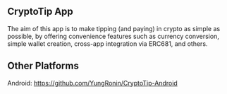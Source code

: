 
## CryptoTip App

The aim of this app is to make tipping (and paying) in crypto as simple as possible, by offering convenience features such as currency conversion, simple wallet creation, cross-app integration via ERC681, and others.

## Other Platforms

Android: https://github.com/YungRonin/CryptoTip-Android

